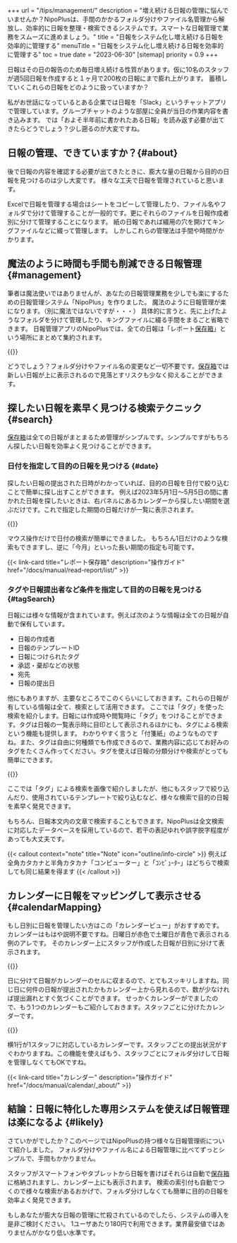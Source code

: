 +++
url = "/tips/management/"
description = "増え続ける日報の管理に悩んでいませんか？NipoPlusは、手間のかかるフォルダ分けやファイル名管理から解放し、効率的に日報を整理・検索できるシステムです。スマートな日報管理で業務をスムーズに進めましょう。"
title = "日報をシステム化し増え続ける日報を効率的に管理する"
menuTitle = "日報をシステム化し増え続ける日報を効率的に管理する"
toc = true
date = "2023-06-30"
[sitemap]
  priority = 0.9
+++

日報はその日の報告のため毎日増え続ける性質があります。仮に10名のスタッフが週5回日報を作成すると１ヶ月で200枚の日報にまで膨れ上がります。
蓄積していくこれらの日報をどのように扱っていますか？

私がお世話になっているとある企業では日報を「Slack」というチャットアプリで管理しています。グループチャットのような部屋に全員が当日の作業内容を書き込みます。
では「およそ半年前に書かれたある日報」を読み返す必要が出てきたらどうでしょう？少し遡るのが大変ですね。

## 日報の管理、できていますか？{#about}

後で日報の内容を確認する必要が出てきたときに、膨大な量の日報から目的の日報を見つけるのは少し大変です。
様々な工夫で日報を管理されていると思います。

Excelで日報を管理する場合はシートをコピーして管理したり、ファイル名やフォルダで分けて管理することが一般的です。更にそれらのファイルを日報作成者別に分けて管理することになります。
紙の日報であれば綴用の穴を開けてキングファイルなどに綴って管理します。
しかしこれらの管理法は手間や時間がかかります。

## 魔法のように時間も手間も削減できる日報管理{#management}

筆者は魔法使いではありませんが、あなたの日報管理業務を少しでも楽にするための日報管理システム「NipoPlus」を作りました。
魔法のように日報管理が楽になります。（別に魔法ではないですが・・・）
具体的に言うと、先に上げたようなフォルダを分けて管理したり、キングファイルに綴る手間をまるごと省略できます。
日報管理アプリのNipoPlusでは、全ての日報は「レポート[保存箱](/docs/manual/read-report/list/#listbox)」という場所にまとめて集約されます。

{{<icatch filename="img/reportbox" msg="日報は一箇所に集約されるため、フォルダ分けやファイル名の管理が一切不要です"  alice="ok">}}

どうでしょう？フォルダ分けやファイル名の変更など一切不要です。[保存箱](/docs/manual/read-report/list/#listbox)では新しい日報が上に表示されるので見落とすリスクも少なく抑えることができます。

## 探したい日報を素早く見つける検索テクニック {#search}

[保存箱](/docs/manual/read-report/list/#listbox)は全ての日報がまとまるため管理がシンプルです。シンプルですがもちろん探したい日報を効率よく見つけることができます。

### 日付を指定して目的の日報を見つける {#date}

探したい日報の提出された日時がわかっていれば、目的の日報を日付で絞り込むことで簡単に探し出すことができます。
例えば2023年5月1日〜5月5日の間に書かれた日報を探したいときは、右パネルにあるカレンダーから探したい期間を選ぶだけです。これで指定した期間の日報だけが一覧に表示されます。

{{<icatch filename="img/date-range" msg="日付を選ぶだけで条件に合致する日報のみを瞬時に表示します。効率よく目的の日報を探せます"  alice="book">}}

マウス操作だけで日付の検索が簡単にできました。
もちろん1日だけのような検索もできますし、逆に「今月」といった長い期間の指定も可能です。

{{< link-card title="レポート保存箱" description="操作ガイド"  href="/docs/manual/read-report/list/" >}}

### タグや日報提出者など条件を指定して目的の日報を見つける {#tagSearch}

日報には様々な情報が含まれています。例えば次のような情報は全ての日報が自動で保有しています。

- 日報の作成者
- 日報のテンプレートID
- 日報につけられたタグ
- 承認・棄却などの状態
- 宛先
- 日報の提出日

他にもありますが、主要なところでこのくらいにしておきます。これらの日報が有している情報は全て、検索として活用できます。
ここでは「タグ」を使った検索を紹介します。日報には作成時や閲覧時に「タグ」をつけることができます。タグは日報の一覧表示時に目印として表示されるほかにも、タグによる検索という機能も提供します。
わかりやすく言うと「付箋紙」のようなものですね。また、タグは自由に何種類でも作成できるので、業務内容に応じてお好みのタグをたくさん作ってください。タグを使えば日報の分類分けや検索がとっても簡単にできます。

{{<icatch filename="img/tag-filter" msg="タグによる日報の絞り込み検索機能。タグは自由に追加可能です"  alice="here">}}

ここでは「タグ」による検索を画像で紹介しましたが、他にもスタッフで絞り込んだり、使用されているテンプレートで絞り込むなど、様々な検索で目的の日報を素早く発見できます。

もちろん、日報本文内の文章で検索することもできます。NipoPlusは全文検索に対応したデータベースを採用しているので、若干の表記ゆれや誤字脱字程度があっても大丈夫です。

{{< callout context="note" title="Note" icon="outline/info-circle" >}}
例えば全角カタカナと半角カタカナ「コンピューター」と「ｺﾝﾋﾟｭｰﾀｰ」はどちらで検索しても同じ結果を得ます
{{< /callout >}}

## カレンダーに日報をマッピングして表示させる {#calendarMapping}

もし日別に日報を管理したい方はこの「カレンダービュー」がおすすめです。
カレンダーはもはや説明不要ですね。日曜日が赤色で土曜日が青色で表示される例のアレです。
そのカレンダー上にスタッフが作成した日報が日別に分けて表示されます。

{{<icatch filename="img/calendar" msg="カレンダー上に日報を並べて表示します。日別に日報を見たいときに便利な機能です" alice="guide">}}

日に分けて日報がカレンダーのセルに収まるので、とてもスッキリしますね。同じ日に何件の日報が提出されたかもカレンダー上から見れるので、数が少なければ提出漏れとすぐ気づくことができます。
せっかくカレンダーがでましたので、もう1つのカレンダーもご紹介しておきます。スタッフごとに分けたカレンダーです。

{{<icatch filename="img/agenda" msg="スタッフごとに分けたカレンダー表示でスタッフの提出漏れも瞬時に判別可能"  alice="guide">}}

横1行が1スタッフに対応しているカレンダーです。スタッフごとの提出状況がすぐわかりますね。この機能を使えばもう、スタッフごとにフォルダ分けして日報を管理しなくてもOKですね。

{{< link-card title="カレンダー" description="操作ガイド"  href="/docs/manual/calendar/_about/" >}}

## 結論：日報に特化した専用システムを使えば日報管理は楽になるよ {#likely}

さていかがでしたか？このページではNipoPlusの持つ様々な日報管理術について紹介しました。
フォルダ分けやファイル名による日報管理に比べてずっとシンプルで、手間もかかりません。

スタッフがスマートフォンやタブレットから日報を書けばそれらは自動で[保存箱](/docs/manual/read-report/list/#listbox)に格納されますし、カレンダー上にも表示されます。
検索の索引付も自動でつくので様々な検索があるおかげで、フォルダ分けしなくても簡単に目的の日報を効率よく発見できます。

もしあなたが膨大な日報の管理に忙殺されているのでしたら、システムの導入を是非ご検討ください。
1ユーザあたり180円で利用できます。業界最安値ではありませんがかなり低い水準です。
